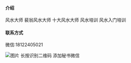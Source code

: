 #### 介绍
风水大师	裴翁风水大师 十大风水大师
风水培训	风水入门培训	

#### 联系方式
微信:18122405021 

![图片](https://gitee.com/peiwengyi-cultur/documents-saving/raw/master/images/wx.jpg)
长按识别二维码 添加秘书微信
